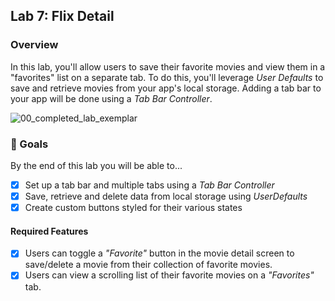 ## Lab 7: Flix Detail

### Overview

In this lab, you'll allow users to save their favorite movies and view them in a "favorites" list on a separate tab. To do this, you'll leverage *User Defaults* to save and retrieve movies from your app's local storage. Adding a tab bar to your app will be done using a *Tab Bar Controller*.

![00_completed_lab_exemplar](https://user-images.githubusercontent.com/11927517/233009243-292cead6-9a9c-4f0c-88df-d68f961f53df.gif)


### 🎯 Goals

By the end of this lab you will be able to...
- [x] Set up a tab bar and multiple tabs using a *Tab Bar Controller*
- [x] Save, retrieve and delete data from local storage using *UserDefaults*
- [x] Create custom buttons styled for their various states

#### Required Features

- [x] Users can toggle a *"Favorite"* button in the movie detail screen to save/delete a movie from their collection of favorite movies.
- [x] Users can view a scrolling list of their favorite movies on a *"Favorites"* tab.
